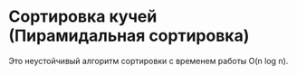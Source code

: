 # Сортировка кучей (Пирамидальная сортировка)

Это неустойчивый алгоритм сортировки с временем работы O(n log n).

